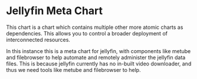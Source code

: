 # Jellyfin Meta Chart

This chart is a chart which contains multiple other more atomic charts as dependencies.
This allows you to control a broader deployment of interconnected resources.

In this instance this is a meta chart for jellyfin, with components like metube and filebrowser to help automate and remotely administer the jellyfin data files. This is because jellyfin currently has no in-built video downloader, and thus we need tools like metube and filebrowser to help.
